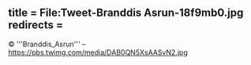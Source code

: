 title = File:Tweet-Branddis Asrun-18f9mb0.jpg
redirects =
---

© '''Branddis_Asrun''' – https://pbs.twimg.com/media/DAB0QN5XsAASvN2.jpg